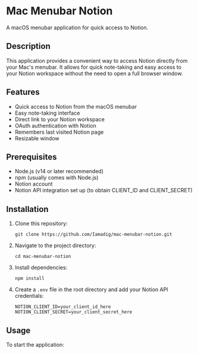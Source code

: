 # Mac Menubar Notion

A macOS menubar application for quick access to Notion.

## Description

This application provides a convenient way to access Notion directly from your Mac's menubar. It allows for quick note-taking and easy access to your Notion workspace without the need to open a full browser window.

## Features

- Quick access to Notion from the macOS menubar
- Easy note-taking interface
- Direct link to your Notion workspace
- OAuth authentication with Notion
- Remembers last visited Notion page
- Resizable window

## Prerequisites

- Node.js (v14 or later recommended)
- npm (usually comes with Node.js)
- Notion account
- Notion API integration set up (to obtain CLIENT_ID and CLIENT_SECRET)

## Installation

1. Clone this repository:
   ```
   git clone https://github.com/Iamadig/mac-menubar-notion.git
   ```
2. Navigate to the project directory:
   ```
   cd mac-menubar-notion
   ```
3. Install dependencies:
   ```
   npm install
   ```
4. Create a `.env` file in the root directory and add your Notion API credentials:
   ```
   NOTION_CLIENT_ID=your_client_id_here
   NOTION_CLIENT_SECRET=your_client_secret_here
   ```

## Usage

To start the application: